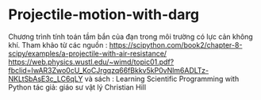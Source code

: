 # Projectile-motion-with-darg
Chương trình tính toán tầm bắn của đạn trong môi trường có lực cản không khí. 
Tham khảo từ các nguồn : 
https://scipython.com/book2/chapter-8-scipy/examples/a-projectile-with-air-resistance/
https://web.physics.wustl.edu/~wimd/topic01.pdf?fbclid=IwAR3Zwo0cU_KoCJrgqzq66fBkkv5kP0vNlm6ADLTz-NKLtSbAsE3c_LC6qLY
và sách : Learning Scientific Programming with Python tác giả: giáo sư vật lý Christian Hill 
